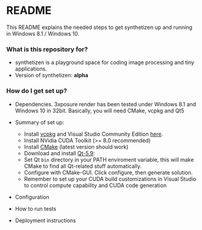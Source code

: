 # README #

This README explains the needed steps to get synthetizen up and running in Windows 8.1 / Windows 10.

### What is this repository for? ###

* synthetizen is a playground space for coding image processing and tiny applications.
* Version of synthetizen: __alpha__

### How do I get set up? ###

+ Dependencies. 3xposure render has been tested under Windows 8.1 and Windows 10 in 32bit.
  Basically, you will need CMake, vcpkg and Qt5

+ Summary of set up:
    * Install [vcpkg](https://github.com/Microsoft/vcpkg/) and Visual Studio Community Edition [here](https://www.visualstudio.com/en/vs/).
	* Install NVidia CUDA Toolkit (>= 8.0 recommended)
    * Install [CMake](https://cmake.org/download/) (latest version should work)
    * Download and install [Qt-5.9](http://download.qt.io/official_releases/online_installers/qt-unified-windows-x86-online.exe):
	* Set Qt ``bin`` directory in your PATH enviroment variable, this will make CMake to find all Qt-related stuff automatically.
    * Configure with CMake-GUI. Click configure, then generate solution.
    * Remember to set up your CUDA build customizations in Visual Studio to control compute capability and CUDA code generation
  
+ Configuration
+ How to run tests
+ Deployment instructions


